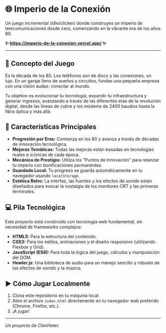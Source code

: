 # 🌐 Imperio de la Conexión

Un juego incremental (idle/clicker) donde construyes un imperio de telecomunicaciones desde cero, comenzando en la vibrante era de los años 80.

**✨ https://imperio-de-la-conexion.vercel.app/ ✨**

---

## 📜 Concepto del Juego

Es la década de los 80. Los teléfonos son de disco y las conexiones, un lujo. En un garaje lleno de sueños y circuitos, fundas una pequeña empresa con una visión audaz: conectar al mundo.

Tu objetivo es evolucionar tu tecnología, expandir tu infraestructura y generar ingresos, avanzando a través de las diferentes eras de la revolución digital, desde las líneas de cobre y los módems de 2400 baudios hasta la fibra óptica y más allá.

## 🚀 Características Principales

*   **Progresión por Eras:** Comienza en los 80 y avanza a través de décadas de innovación tecnológica.
*   **Mejoras Temáticas:** Todas las mejoras están basadas en tecnologías reales e icónicas de cada época.
*   **Mecánica de Prestigio:** Utiliza los "Puntos de Innovación" para relanzar tu imperio con bonificaciones permanentes.
*   **Guardado Local:** Tu progreso se guarda automáticamente en tu navegador usando `localStorage`.
*   **Estética Retro:** La interfaz, las fuentes y los efectos de sonido están diseñados para evocar la nostalgia de los monitores CRT y las primeras terminales.

## 💻 Pila Tecnológica

Este proyecto está construido con tecnología web fundamental, sin necesidad de frameworks complejos:

*   **HTML5:** Para la estructura del contenido.
*   **CSS3:** Para los estilos, animaciones y el diseño responsivo (utilizando Flexbox y Grid).
*   **JavaScript (ES6):** Para toda la lógica del juego, cálculos y manipulación del DOM.
*   **Howler.js:** Una biblioteca de audio para un manejo sencillo y robusto de los efectos de sonido y la música.

## ▶️ Cómo Jugar Localmente

1.  Clona este repositorio en tu máquina local.
2.  Abre el archivo `index.html` directamente en tu navegador web preferido (Chrome, Firefox, etc.).
3.  ¡A jugar!

---
*Un proyecto de ClanHater.*